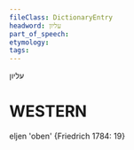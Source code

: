 ```yaml
---
fileClass: DictionaryEntry
headword: עליון
part_of_speech: 
etymology: 
tags: 
---
```

עליון

WESTERN
========

eljen 'oben' {Friedrich 1784: 19}